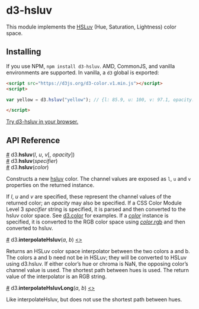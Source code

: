 # d3-hsluv

This module implements the [HSLuv](http://www.hsluv.org/) (Hue, Saturation, Lightness) color space.


## Installing

If you use NPM, `npm install d3-hsluv`. AMD, CommonJS, and vanilla environments are supported. In vanilla, a `d3` global is exported:

```html
<script src="https://d3js.org/d3-color.v1.min.js"></script>
<script>

var yellow = d3.hsluv("yellow"); // {l: 85.9, u: 100, v: 97.1, opacity: 1}

</script>
```

[Try d3-hsluv in your browser.](https://tonicdev.com/npm/d3-hsluv)

## API Reference

<a name="hsluv" href="#hsluv">#</a> d3.<b>hsluv</b>(<i>l</i>, <i>u</i>, <i>v</i>[, <i>opacity</i>])<br>
<a href="#hsluv">#</a> d3.<b>hsluv</b>(<i>specifier</i>)<br>
<a href="#hsluv">#</a> d3.<b>hsluv</b>(<i>color</i>)<br>

Constructs a new [hsluv](http://www.hsluv.org/) color. The channel values are exposed as `l`, `u` and `v` properties on the returned instance.

If *l*, *u* and *v* are specified, these represent the channel values of the returned color; an *opacity* may also be specified. If a CSS Color Module Level 3 *specifier* string is specified, it is parsed and then converted to the hsluv color space. See [d3.color](https://github.com/d3/d3-color#color) for examples. If a [*color*](https://github.com/d3/d3-color#color) instance is specified, it is converted to the RGB color space using [*color*.rgb](https://github.com/d3/d3-color#color_rgb) and then converted to hsluv.

<a href="#interpolateHsluv">#</a> d3.<b>interpolateHsluv</b>(<i>a</i>, <i>b</i>) [<>](https://github.com/d3/d3-hsluv/blob/master/src/interpolateHsluv.js "Source")<br>

Returns an HSLuv color space interpolator between the two colors a and b. The colors a and b need not be in HSLuv; they will be converted to HSLuv using d3.hsluv. If either color’s hue or chroma is NaN, the opposing color’s channel value is used. The shortest path between hues is used. The return value of the interpolator is an RGB string.

<a href="#interpolateHsluvLong">#</a> d3.<b>interpolateHsluvLong</b>(<i>a</i>, <i>b</i>) [<>](https://github.com/d3/d3-hsluv/blob/master/src/interpolateHsluv.js "Source")<br>

Like interpolateHsluv, but does not use the shortest path between hues.
